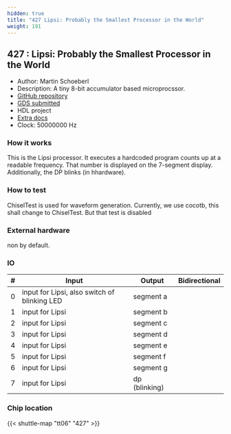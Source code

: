 ```yaml
---
hidden: true
title: "427 Lipsi: Probably the Smallest Processor in the World"
weight: 191
---
```


## 427 : Lipsi: Probably the Smallest Processor in the World

* Author: Martin Schoeberl
* Description: A tiny 8-bit accumulator based microprocssor.
* [GitHub repository](https://github.com/schoeberl/tt06-lipsi)
* [GDS submitted](https://github.com/schoeberl/tt06-lipsi/actions/runs/8696012345)
* HDL project
* [Extra docs]()
* Clock: 50000000 Hz

<!---

This file is used to generate your project datasheet. Please fill in the information below and delete any unused
sections.

You can also include images in this folder and reference them in the markdown. Each image must be less than
512 kb in size, and the combined size of all images must be less than 1 MB.
-->


### How it works

This is the Lipsi processor. It executes  a hardcoded program
counts up at a readable frequency. That number is displayed on
the 7-segment display. Additionally, the DP blinks (in hhardware).

### How to test

ChiselTest is used for waveform generation.
Currently, we use cocotb, this shall change to ChiselTest.
But that test is disabled

### External hardware

non by default.


### IO

| #             | Input    | Output   | Bidirectional   |
| ------------- | -------- | -------- | --------------- |
| 0 | input for Lipsi, also switch of blinking LED  | segment a  |      |
| 1 | input for Lipsi  | segment b  |      |
| 2 | input for Lipsi  | segment c  |      |
| 3 | input for Lipsi  | segment d  |      |
| 4 | input for Lipsi  | segment e  |      |
| 5 | input for Lipsi  | segment f  |      |
| 6 | input for Lipsi  | segment g  |      |
| 7 | input for Lipsi  | dp (blinking)  |      |


### Chip location

{{< shuttle-map "tt06" "427" >}}
